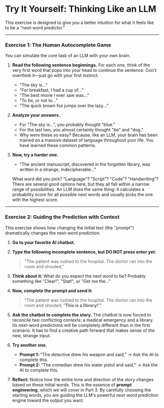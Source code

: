 # Try It Yourself: Thinking Like an LLM

This exercise is designed to give you a better intuition for what it feels like to be a "next-word predictor."

---

### Exercise 1: The Human Autocomplete Game

You can simulate the core task of an LLM with your own brain.

1.  **Read the following sentence beginnings.** For each one, think of the very first word that pops into your head to continue the sentence. Don't overthink it—just go with your first instinct.

    *   "The sky is..."
    *   "For breakfast, I had a cup of..."
    *   "The best movie I ever saw was..."
    *   "To be, or not to..."
    *   "The quick brown fox jumps over the lazy..."

2.  **Analyze your answers.**
    *   For "The sky is...", you probably thought "blue."
    *   For the last two, you almost certainly thought "be" and "dog."
    *   Why were these so easy? Because, like an LLM, your brain has been trained on a massive dataset of language throughout your life. You have learned these common patterns.

3.  **Now, try a harder one.**
    *   "The ancient manuscript, discovered in the forgotten library, was written in a strange, indecipherable..."

    What word did you pick? "Language"? "Script"? "Code"? "Handwriting"? There are several good options here, but they all fall within a narrow range of possibilities. An LLM does the same thing: it calculates a probability score for all possible next words and usually picks the one with the highest score.

---

### Exercise 2: Guiding the Prediction with Context

This exercise shows how changing the initial text (the "prompt") dramatically changes the next-word prediction.

1.  **Go to your favorite AI chatbot.**
2.  **Type the following incomplete sentence, but DO NOT press enter yet:**
    > "The patient was rushed to the hospital. The doctor ran into the room and shouted,"

3.  **Think about it:** What do you expect the next word to be? Probably something like "Clear!", "Stat!", or "Get me the..."

4.  **Now, complete the prompt and send it:**
    > "The patient was rushed to the hospital. The doctor ran into the room and shouted, **'This is a library!'**"

5.  **Ask the chatbot to complete the story.** The chatbot is now forced to reconcile two conflicting contexts: a medical emergency and a library. Its next-word predictions will be completely different than in the first scenario. It has to find a creative path forward that makes sense of the new, strange input.

6.  **Try another one.**
    *   **Prompt 1:** "The detective drew his weapon and said," -> Ask the AI to complete this.
    *   **Prompt 2:** "The comedian drew his water pistol and said," -> Ask the AI to complete this.

7.  **Reflect:** Notice how the entire tone and direction of the story changes based on these initial words. This is the essence of **prompt engineering**, which we will cover in Part 3. By carefully choosing the starting words, you are guiding the LLM's powerful next-word prediction engine toward the output you want.
